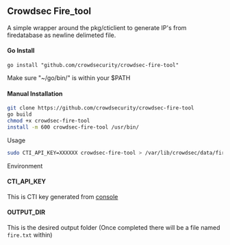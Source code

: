 ## Crowdsec Fire_tool

A simple wrapper around the pkg/cticlient to generate IP's from firedatabase as newline delimeted file.

#### Go Install
```
go install "github.com/crowdsecurity/crowdsec-fire-tool"
```
Make sure "~/go/bin/" is within your $PATH

#### Manual Installation
```bash
git clone https://github.com/crowdsecurity/crowdsec-fire-tool
go build
chmod +x crowdsec-fire-tool
install -m 600 crowdsec-fire-tool /usr/bin/ 
```

Usage

```bash
sudo CTI_API_KEY=XXXXXX crowdsec-fire-tool > /var/lib/crowdsec/data/fire.txt
```

Environment

#### CTI_API_KEY

This is CTI key generated from [console](https://app.crowdsec.net/cti)

#### OUTPUT_DIR

This is the desired output folder (Once completed there will be a file named `fire.txt` within)

